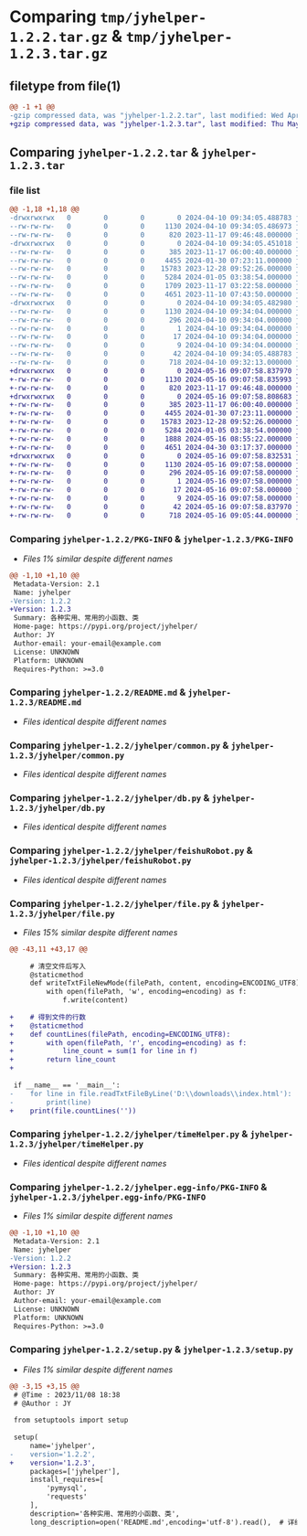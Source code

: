 # Comparing `tmp/jyhelper-1.2.2.tar.gz` & `tmp/jyhelper-1.2.3.tar.gz`

## filetype from file(1)

```diff
@@ -1 +1 @@
-gzip compressed data, was "jyhelper-1.2.2.tar", last modified: Wed Apr 10 09:34:05 2024, max compression
+gzip compressed data, was "jyhelper-1.2.3.tar", last modified: Thu May 16 09:07:58 2024, max compression
```

## Comparing `jyhelper-1.2.2.tar` & `jyhelper-1.2.3.tar`

### file list

```diff
@@ -1,18 +1,18 @@
-drwxrwxrwx   0        0        0        0 2024-04-10 09:34:05.488783 jyhelper-1.2.2/
--rw-rw-rw-   0        0        0     1130 2024-04-10 09:34:05.486973 jyhelper-1.2.2/PKG-INFO
--rw-rw-rw-   0        0        0      820 2023-11-17 09:46:48.000000 jyhelper-1.2.2/README.md
-drwxrwxrwx   0        0        0        0 2024-04-10 09:34:05.451018 jyhelper-1.2.2/jyhelper/
--rw-rw-rw-   0        0        0      385 2023-11-17 06:00:40.000000 jyhelper-1.2.2/jyhelper/__init__.py
--rw-rw-rw-   0        0        0     4455 2024-01-30 07:23:11.000000 jyhelper-1.2.2/jyhelper/common.py
--rw-rw-rw-   0        0        0    15783 2023-12-28 09:52:26.000000 jyhelper-1.2.2/jyhelper/db.py
--rw-rw-rw-   0        0        0     5284 2024-01-05 03:38:54.000000 jyhelper-1.2.2/jyhelper/feishuRobot.py
--rw-rw-rw-   0        0        0     1709 2023-11-17 03:22:58.000000 jyhelper-1.2.2/jyhelper/file.py
--rw-rw-rw-   0        0        0     4651 2023-11-10 07:43:50.000000 jyhelper-1.2.2/jyhelper/timeHelper.py
-drwxrwxrwx   0        0        0        0 2024-04-10 09:34:05.482980 jyhelper-1.2.2/jyhelper.egg-info/
--rw-rw-rw-   0        0        0     1130 2024-04-10 09:34:04.000000 jyhelper-1.2.2/jyhelper.egg-info/PKG-INFO
--rw-rw-rw-   0        0        0      296 2024-04-10 09:34:04.000000 jyhelper-1.2.2/jyhelper.egg-info/SOURCES.txt
--rw-rw-rw-   0        0        0        1 2024-04-10 09:34:04.000000 jyhelper-1.2.2/jyhelper.egg-info/dependency_links.txt
--rw-rw-rw-   0        0        0       17 2024-04-10 09:34:04.000000 jyhelper-1.2.2/jyhelper.egg-info/requires.txt
--rw-rw-rw-   0        0        0        9 2024-04-10 09:34:04.000000 jyhelper-1.2.2/jyhelper.egg-info/top_level.txt
--rw-rw-rw-   0        0        0       42 2024-04-10 09:34:05.488783 jyhelper-1.2.2/setup.cfg
--rw-rw-rw-   0        0        0      718 2024-04-10 09:32:13.000000 jyhelper-1.2.2/setup.py
+drwxrwxrwx   0        0        0        0 2024-05-16 09:07:58.837970 jyhelper-1.2.3/
+-rw-rw-rw-   0        0        0     1130 2024-05-16 09:07:58.835993 jyhelper-1.2.3/PKG-INFO
+-rw-rw-rw-   0        0        0      820 2023-11-17 09:46:48.000000 jyhelper-1.2.3/README.md
+drwxrwxrwx   0        0        0        0 2024-05-16 09:07:58.808683 jyhelper-1.2.3/jyhelper/
+-rw-rw-rw-   0        0        0      385 2023-11-17 06:00:40.000000 jyhelper-1.2.3/jyhelper/__init__.py
+-rw-rw-rw-   0        0        0     4455 2024-01-30 07:23:11.000000 jyhelper-1.2.3/jyhelper/common.py
+-rw-rw-rw-   0        0        0    15783 2023-12-28 09:52:26.000000 jyhelper-1.2.3/jyhelper/db.py
+-rw-rw-rw-   0        0        0     5284 2024-01-05 03:38:54.000000 jyhelper-1.2.3/jyhelper/feishuRobot.py
+-rw-rw-rw-   0        0        0     1888 2024-05-16 08:55:22.000000 jyhelper-1.2.3/jyhelper/file.py
+-rw-rw-rw-   0        0        0     4651 2024-04-30 03:17:37.000000 jyhelper-1.2.3/jyhelper/timeHelper.py
+drwxrwxrwx   0        0        0        0 2024-05-16 09:07:58.832531 jyhelper-1.2.3/jyhelper.egg-info/
+-rw-rw-rw-   0        0        0     1130 2024-05-16 09:07:58.000000 jyhelper-1.2.3/jyhelper.egg-info/PKG-INFO
+-rw-rw-rw-   0        0        0      296 2024-05-16 09:07:58.000000 jyhelper-1.2.3/jyhelper.egg-info/SOURCES.txt
+-rw-rw-rw-   0        0        0        1 2024-05-16 09:07:58.000000 jyhelper-1.2.3/jyhelper.egg-info/dependency_links.txt
+-rw-rw-rw-   0        0        0       17 2024-05-16 09:07:58.000000 jyhelper-1.2.3/jyhelper.egg-info/requires.txt
+-rw-rw-rw-   0        0        0        9 2024-05-16 09:07:58.000000 jyhelper-1.2.3/jyhelper.egg-info/top_level.txt
+-rw-rw-rw-   0        0        0       42 2024-05-16 09:07:58.837970 jyhelper-1.2.3/setup.cfg
+-rw-rw-rw-   0        0        0      718 2024-05-16 09:05:44.000000 jyhelper-1.2.3/setup.py
```

### Comparing `jyhelper-1.2.2/PKG-INFO` & `jyhelper-1.2.3/PKG-INFO`

 * *Files 1% similar despite different names*

```diff
@@ -1,10 +1,10 @@
 Metadata-Version: 2.1
 Name: jyhelper
-Version: 1.2.2
+Version: 1.2.3
 Summary: 各种实用、常用的小函数、类
 Home-page: https://pypi.org/project/jyhelper/
 Author: JY
 Author-email: your-email@example.com
 License: UNKNOWN
 Platform: UNKNOWN
 Requires-Python: >=3.0
```

### Comparing `jyhelper-1.2.2/README.md` & `jyhelper-1.2.3/README.md`

 * *Files identical despite different names*

### Comparing `jyhelper-1.2.2/jyhelper/common.py` & `jyhelper-1.2.3/jyhelper/common.py`

 * *Files identical despite different names*

### Comparing `jyhelper-1.2.2/jyhelper/db.py` & `jyhelper-1.2.3/jyhelper/db.py`

 * *Files identical despite different names*

### Comparing `jyhelper-1.2.2/jyhelper/feishuRobot.py` & `jyhelper-1.2.3/jyhelper/feishuRobot.py`

 * *Files identical despite different names*

### Comparing `jyhelper-1.2.2/jyhelper/file.py` & `jyhelper-1.2.3/jyhelper/file.py`

 * *Files 15% similar despite different names*

```diff
@@ -43,11 +43,17 @@
 
     # 清空文件后写入
     @staticmethod
     def writeTxtFileNewMode(filePath, content, encoding=ENCODING_UTF8):
         with open(filePath, 'w', encoding=encoding) as f:
             f.write(content)
 
+    # 得到文件的行数
+    @staticmethod
+    def countLines(filePath, encoding=ENCODING_UTF8):
+        with open(filePath, 'r', encoding=encoding) as f:
+            line_count = sum(1 for line in f)
+        return line_count
+
 
 if __name__ == '__main__':
-    for line in file.readTxtFileByLine('D:\\downloads\\index.html'):
-        print(line)
+    print(file.countLines(''))
```

### Comparing `jyhelper-1.2.2/jyhelper/timeHelper.py` & `jyhelper-1.2.3/jyhelper/timeHelper.py`

 * *Files identical despite different names*

### Comparing `jyhelper-1.2.2/jyhelper.egg-info/PKG-INFO` & `jyhelper-1.2.3/jyhelper.egg-info/PKG-INFO`

 * *Files 1% similar despite different names*

```diff
@@ -1,10 +1,10 @@
 Metadata-Version: 2.1
 Name: jyhelper
-Version: 1.2.2
+Version: 1.2.3
 Summary: 各种实用、常用的小函数、类
 Home-page: https://pypi.org/project/jyhelper/
 Author: JY
 Author-email: your-email@example.com
 License: UNKNOWN
 Platform: UNKNOWN
 Requires-Python: >=3.0
```

### Comparing `jyhelper-1.2.2/setup.py` & `jyhelper-1.2.3/setup.py`

 * *Files 1% similar despite different names*

```diff
@@ -3,15 +3,15 @@
 # @Time : 2023/11/08 18:38 
 # @Author : JY
 
 from setuptools import setup
 
 setup(
     name='jyhelper',
-    version='1.2.2',
+    version='1.2.3',
     packages=['jyhelper'],
     install_requires=[
         'pymysql',
         'requests'
     ],
     description='各种实用、常用的小函数、类',
     long_description=open('README.md',encoding='utf-8').read(),  # 详细描述，通常从 README.md 中读取
```

